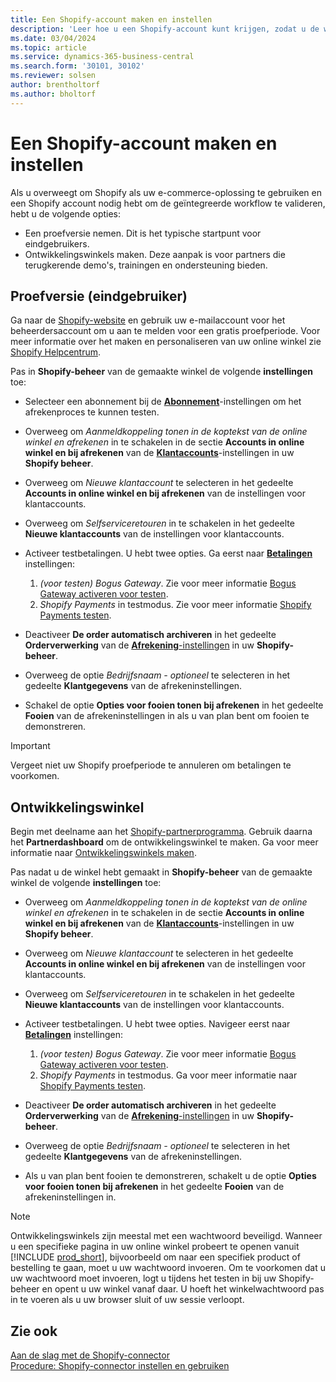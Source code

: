 ```yaml
---
title: Een Shopify-account maken en instellen
description: 'Leer hoe u een Shopify-account kunt krijgen, zodat u de werkstroom voor integratie van Shopify en Business Central kunt demonstreren.'
ms.date: 03/04/2024
ms.topic: article
ms.service: dynamics-365-business-central
ms.search.form: '30101, 30102'
ms.reviewer: solsen
author: brentholtorf
ms.author: bholtorf
---
```


# <a name="create-and-set-up-a-shopify-account"></a>Een Shopify-account maken en instellen



Als u overweegt om Shopify als uw e-commerce-oplossing te gebruiken en een Shopify account nodig hebt om de geïntegreerde workflow te valideren, hebt u de volgende opties:

- Een proefversie nemen. Dit is het typische startpunt voor eindgebruikers.  
- Ontwikkelingswinkels maken. Deze aanpak is voor partners die terugkerende demo's, trainingen en ondersteuning bieden.

## <a name="trial-end-user"></a>Proefversie (eindgebruiker)

Ga naar de [Shopify-website](https://www.shopify.com) en gebruik uw e-mailaccount voor het beheerdersaccount om u aan te melden voor een gratis proefperiode. Voor meer informatie over het maken en personaliseren van uw online winkel zie [Shopify Helpcentrum](https://help.shopify.com/).

Pas in **Shopify-beheer** van de gemaakte winkel de volgende **instellingen** toe:

- Selecteer een abonnement bij de [**Abonnement**](https://www.shopify.com/admin/settings/plan)-instellingen om het afrekenproces te kunnen testen.

- Overweeg om *Aanmeldkoppeling tonen in de koptekst van de online winkel en afrekenen* in te schakelen in de sectie **Accounts in online winkel en bij afrekenen** van de [**Klantaccounts**](https://www.shopify.com/admin/settings/customer_accounts)-instellingen in uw **Shopify beheer**.
- Overweeg om *Nieuwe klantaccount* te selecteren in het gedeelte **Accounts in online winkel en bij afrekenen** van de instellingen voor klantaccounts.
- Overweeg om *Selfserviceretouren* in te schakelen in het gedeelte **Nieuwe klantaccounts** van de instellingen voor klantaccounts.

- Activeer testbetalingen. U hebt twee opties. Ga eerst naar [**Betalingen**](https://www.shopify.com/admin/settings/payments) instellingen:  
  1. *(voor testen) Bogus Gateway*. Zie voor meer informatie [Bogus Gateway activeren voor testen](https://help.shopify.com/en/manual/checkout-settings/test-orders#place-a-test-order-by-simulating-a-transaction).
  2. *Shopify Payments* in testmodus. Zie voor meer informatie [Shopify Payments testen](https://help.shopify.com/en/manual/payments/shopify-payments/testing-shopify-payments).

- Deactiveer **De order automatisch archiveren** in het gedeelte **Orderverwerking** van de [**Afrekening**-instellingen](https://www.shopify.com/admin/settings/checkout) in uw **Shopify-beheer**.
- Overweeg de optie *Bedrijfsnaam - optioneel* te selecteren in het gedeelte **Klantgegevens** van de afrekeninstellingen.
- Schakel de optie **Opties voor fooien tonen bij afrekenen** in het gedeelte **Fooien** van de afrekeninstellingen in als u van plan bent om fooien te demonstreren.

> [!Important]  
> Vergeet niet uw Shopify proefperiode te annuleren om betalingen te voorkomen.

## <a name="development-store"></a>Ontwikkelingswinkel

Begin met deelname aan het [Shopify-partnerprogramma](https://help.shopify.com/partners/about). Gebruik daarna het **Partnerdashboard** om de ontwikkelingswinkel te maken. Ga voor meer informatie naar [Ontwikkelingswinkels maken](https://help.shopify.com/partners/dashboard/managing-stores/development-stores).

Pas nadat u de winkel hebt gemaakt in **Shopify-beheer** van de gemaakte winkel de volgende **instellingen** toe:

- Overweeg om *Aanmeldkoppeling tonen in de koptekst van de online winkel en afrekenen* in te schakelen in de sectie **Accounts in online winkel en bij afrekenen** van de [**Klantaccounts**](https://www.shopify.com/admin/settings/customer_accounts)-instellingen in uw **Shopify beheer**.
- Overweeg om *Nieuwe klantaccount* te selecteren in het gedeelte **Accounts in online winkel en bij afrekenen** van de instellingen voor klantaccounts.
- Overweeg om *Selfserviceretouren* in te schakelen in het gedeelte **Nieuwe klantaccounts** van de instellingen voor klantaccounts.
  
- Activeer testbetalingen. U hebt twee opties. Navigeer eerst naar [**Betalingen**](https://www.shopify.com/admin/settings/payments) instellingen:  
  1. *(voor testen) Bogus Gateway*. Zie voor meer informatie [Bogus Gateway activeren voor testen](https://help.shopify.com/en/manual/checkout-settings/test-orders#place-a-test-order-by-simulating-a-transaction).
  2. *Shopify Payments* in testmodus. Ga voor meer informatie naar [Shopify Payments testen](https://help.shopify.com/en/manual/payments/shopify-payments/testing-shopify-payments).
     
- Deactiveer **De order automatisch archiveren** in het gedeelte **Orderverwerking** van de [**Afrekening**-instellingen](https://www.shopify.com/admin/settings/checkout) in uw **Shopify-beheer**.
- Overweeg de optie *Bedrijfsnaam - optioneel* te selecteren in het gedeelte **Klantgegevens** van de afrekeninstellingen.
- Als u van plan bent fooien te demonstreren, schakelt u de optie **Opties voor fooien tonen bij afrekenen** in het gedeelte **Fooien** van de afrekeninstellingen in.


> [!Note]  
> Ontwikkelingswinkels zijn meestal met een wachtwoord beveiligd. Wanneer u een specifieke pagina in uw online winkel probeert te openen vanuit [!INCLUDE [prod_short](../includes/prod_short.md)], bijvoorbeeld om naar een specifiek product of bestelling te gaan, moet u uw wachtwoord invoeren. Om te voorkomen dat u uw wachtwoord moet invoeren, logt u tijdens het testen in bij uw Shopify-beheer en opent u uw winkel vanaf daar. U hoeft het winkelwachtwoord pas in te voeren als u uw browser sluit of uw sessie verloopt.  

## <a name="see-also"></a>Zie ook

[Aan de slag met de Shopify-connector](get-started.md)  
[Procedure: Shopify-connector instellen en gebruiken](walkthrough-setting-up-and-using-shopify.md)
